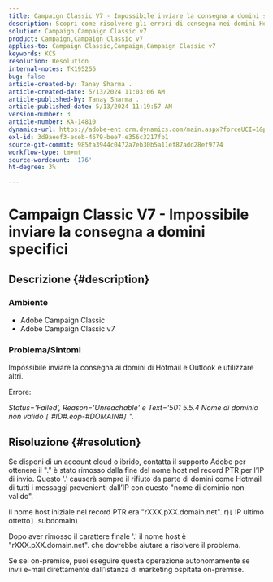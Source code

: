 ```yaml
---
title: Campaign Classic V7 - Impossibile inviare la consegna a domini specifici
description: Scopri come risolvere gli errori di consegna nei domini Hotmail e Outlook.
solution: Campaign,Campaign Classic v7
product: Campaign,Campaign Classic v7
applies-to: Campaign Classic,Campaign,Campaign Classic v7
keywords: KCS
resolution: Resolution
internal-notes: TK195256
bug: false
article-created-by: Tanay Sharma .
article-created-date: 5/13/2024 11:03:06 AM
article-published-by: Tanay Sharma .
article-published-date: 5/13/2024 11:19:57 AM
version-number: 3
article-number: KA-14810
dynamics-url: https://adobe-ent.crm.dynamics.com/main.aspx?forceUCI=1&pagetype=entityrecord&etn=knowledgearticle&id=9d2dad5a-1811-ef11-9f8a-6045bd02b206
exl-id: 3d9aeef3-eceb-4679-bee7-e356c3217fb1
source-git-commit: 985fa3944c0472a7eb30b5a11ef87add28ef9774
workflow-type: tm+mt
source-wordcount: '176'
ht-degree: 3%

---
```


# Campaign Classic V7 - Impossibile inviare la consegna a domini specifici

## Descrizione {#description}


### Ambiente

- Adobe Campaign Classic
- Adobe Campaign Classic v7


### Problema/Sintomi

Impossibile inviare la consegna ai domini di Hotmail e Outlook e utilizzare altri.

Errore:

*Status=&#39;Failed&#39;, Reason=&#39;Unreachable&#39; e Text=&#39;501 5.5.4 Nome di dominio non valido `[` #ID#.eop-#DOMAIN#`]` &quot;.*





## Risoluzione {#resolution}


Se disponi di un account cloud o ibrido, contatta il supporto Adobe per ottenere il &quot;.&quot; è stato rimosso dalla fine del nome host nel record PTR per l’IP di invio. Questo &#39;.&#39; causerà sempre il rifiuto da parte di domini come Hotmail di tutti i messaggi provenienti dall’IP con questo &quot;nome di dominio non valido&quot;.

Il nome host iniziale nel record PTR era &quot;rXXX.pXX.domain.net&quot;. r)`[` IP ultimo ottetto`]` .subdomain)

Dopo aver rimosso il carattere finale &#39;.&#39; il nome host è &quot;rXXX.pXX.domain.net&quot;. che dovrebbe aiutare a risolvere il problema.

Se sei on-premise, puoi eseguire questa operazione autonomamente se invii e-mail direttamente dall’istanza di marketing ospitata on-premise.

